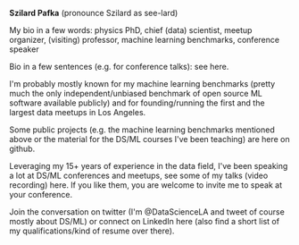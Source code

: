 **Szilard Pafka**
(pronounce Szilard as see-lard)

My bio in a few words: physics PhD, chief (data) scientist, meetup organizer, (visiting) professor, machine learning benchmarks, conference speaker

Bio in a few sentences (e.g. for conference talks): see here.

I'm probably mostly known for my machine learning benchmarks (pretty much the only independent/unbiased benchmark of open source ML software available publicly) and for founding/running the first and the largest data meetups in Los Angeles.

Some public projects (e.g. the machine learning benchmarks mentioned above or the material for the DS/ML courses I've been teaching) are here on github.

Leveraging my 15+ years of experience in the data field, I've been speaking a lot at DS/ML conferences and meetups, see some of my talks (video recording) here. If you like them, you are welcome to invite me to speak at your conference.

Join the conversation on twitter (I'm @DataScienceLA and tweet of course mostly about DS/ML) or connect on LinkedIn here (also find a short list of my qualifications/kind of resume over there).
